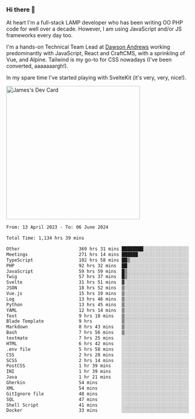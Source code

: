 ### Hi there 👋

<!--
**JamesNock/JamesNock** is a ✨ _special_ ✨ repository because its `README.md` (this file) appears on your GitHub profile.

Here are some ideas to get you started:

- 🔭 I’m currently working on ...
- 🌱 I’m currently learning ...
- 👯 I’m looking to collaborate on ...
- 🤔 I’m looking for help with ...
- 💬 Ask me about ...
- 📫 How to reach me: ...
- 😄 Pronouns: ...
- ⚡ Fun fact: ...
-->
At heart I'm a full-stack LAMP developer who has been writing OO PHP code for well over a decade. However, I am using JavaScript and/or JS frameworks every day too.

I'm a hands-on Technical Team Lead at [Dawson Andrews](https://www.dawsonandrews.com/) working predominantly with JavaScript, React and CraftCMS, with a sprinkling of Vue, and Alpine. Tailwind is my go-to for CSS nowadays (I've been converted, aaaaaaargh!).

In my spare time I've started playing with SvelteKit (it's very, very, nice!).

<a href="https://app.daily.dev/h2onock"><img src="https://api.daily.dev/devcards/v2/XQraFlxE3JPWOlcSuOB2K.png?type=default&r=18u" width="356" alt="James's Dev Card"/></a>

<!--START_SECTION:waka-->

```txt
From: 13 April 2023 - To: 06 June 2024

Total Time: 1,134 hrs 39 mins

Other                      369 hrs 31 mins ████████░░░░░░░░░░░░░░░░░   32.57 %
Meetings                   271 hrs 14 mins ██████░░░░░░░░░░░░░░░░░░░   23.91 %
TypeScript                 102 hrs 58 mins ██▒░░░░░░░░░░░░░░░░░░░░░░   09.08 %
PHP                        92 hrs 32 mins  ██░░░░░░░░░░░░░░░░░░░░░░░   08.16 %
JavaScript                 59 hrs 59 mins  █▒░░░░░░░░░░░░░░░░░░░░░░░   05.29 %
Twig                       57 hrs 37 mins  █▒░░░░░░░░░░░░░░░░░░░░░░░   05.08 %
Svelte                     31 hrs 51 mins  ▓░░░░░░░░░░░░░░░░░░░░░░░░   02.81 %
JSON                       18 hrs 52 mins  ▒░░░░░░░░░░░░░░░░░░░░░░░░   01.66 %
Vue.js                     15 hrs 19 mins  ▒░░░░░░░░░░░░░░░░░░░░░░░░   01.35 %
Log                        13 hrs 46 mins  ▒░░░░░░░░░░░░░░░░░░░░░░░░   01.21 %
Python                     13 hrs 45 mins  ▒░░░░░░░░░░░░░░░░░░░░░░░░   01.21 %
YAML                       12 hrs 14 mins  ▒░░░░░░░░░░░░░░░░░░░░░░░░   01.08 %
Text                       9 hrs 18 mins   ▒░░░░░░░░░░░░░░░░░░░░░░░░   00.82 %
Blade Template             9 hrs           ▒░░░░░░░░░░░░░░░░░░░░░░░░   00.79 %
Markdown                   8 hrs 43 mins   ▒░░░░░░░░░░░░░░░░░░░░░░░░   00.77 %
Bash                       7 hrs 56 mins   ▒░░░░░░░░░░░░░░░░░░░░░░░░   00.70 %
textmate                   7 hrs 25 mins   ░░░░░░░░░░░░░░░░░░░░░░░░░   00.65 %
HTML                       6 hrs 42 mins   ░░░░░░░░░░░░░░░░░░░░░░░░░   00.59 %
.env file                  5 hrs 58 mins   ░░░░░░░░░░░░░░░░░░░░░░░░░   00.53 %
CSS                        2 hrs 28 mins   ░░░░░░░░░░░░░░░░░░░░░░░░░   00.22 %
SCSS                       2 hrs 14 mins   ░░░░░░░░░░░░░░░░░░░░░░░░░   00.20 %
PostCSS                    1 hr 39 mins    ░░░░░░░░░░░░░░░░░░░░░░░░░   00.15 %
INI                        1 hr 39 mins    ░░░░░░░░░░░░░░░░░░░░░░░░░   00.15 %
Java                       1 hr 21 mins    ░░░░░░░░░░░░░░░░░░░░░░░░░   00.12 %
Gherkin                    54 mins         ░░░░░░░░░░░░░░░░░░░░░░░░░   00.08 %
XML                        54 mins         ░░░░░░░░░░░░░░░░░░░░░░░░░   00.08 %
GitIgnore file             48 mins         ░░░░░░░░░░░░░░░░░░░░░░░░░   00.07 %
SQL                        47 mins         ░░░░░░░░░░░░░░░░░░░░░░░░░   00.07 %
Shell Script               41 mins         ░░░░░░░░░░░░░░░░░░░░░░░░░   00.06 %
Docker                     33 mins         ░░░░░░░░░░░░░░░░░░░░░░░░░   00.05 %
```

<!--END_SECTION:waka-->
